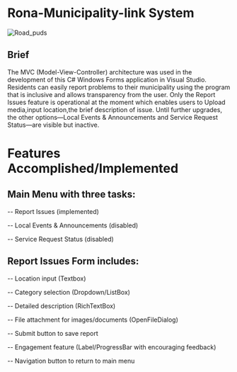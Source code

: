 # Rona-Municipality-link System
![Road_puds](https://github.com/user-attachments/assets/6573518c-5299-4038-acfa-d618bca3b561)

## Brief
 The MVC (Model-View-Controller) architecture was used in the development of this C# Windows Forms application in Visual Studio.
 Residents can easily report problems to their municipality using the program that is inclusive and allows transparency from the user.
 Only the Report Issues feature is operational at the moment which enables users to Upload media,input location,the brief description of issue.  Until further upgrades, the other options—Local Events & Announcements and Service Request Status—are visible but inactive.

 # Features Accomplished/Implemented 
## Main Menu with three tasks:

-- Report Issues (implemented)

-- Local Events & Announcements (disabled)

-- Service Request Status (disabled)

## Report Issues Form includes:

-- Location input (Textbox)

-- Category selection (Dropdown/ListBox)

-- Detailed description (RichTextBox)

-- File attachment for images/documents (OpenFileDialog)

-- Submit button to save report

-- Engagement feature (Label/ProgressBar with encouraging feedback)

-- Navigation button to return to main menu

